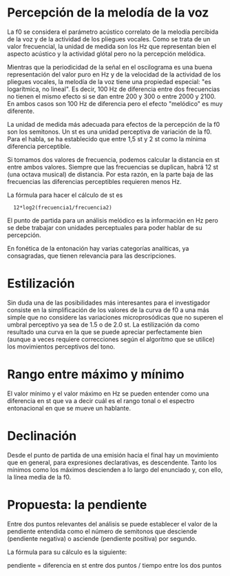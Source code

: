 # Percepción de la melodía de la voz

La f0 se considera el parámetro acústico correlato de la melodía percibida de la voz y de la actividad de los pliegues vocales. Como se trata de un valor frecuencial, la unidad de medida son los Hz que representan bien el aspecto acústico y la actividad glótal pero no la percepción melódica.


Mientras que la periodicidad de la señal en el oscilograma es una buena representación del valor puro en Hz y de la velocidad de la actividad de los pliegues vocales, la melodía de la voz tiene una propiedad especial: "es logarítmica, no lineal". Es decir, 100 Hz de diferencia entre dos frecuencias no tienen el mismo efecto si se dan entre 200 y 300 o entre 2000 y 2100. En ambos casos son 100 Hz de diferencia pero el efecto "melódico" es muy diferente.


La unidad de medida más adecuada para efectos de la percepción de la f0 son los semitonos. Un st es una unidad perceptiva de variación de la f0. Para el habla, se ha establecido que entre 1,5 st y 2 st como la mínima diferencia perceptible.

Si tomamos dos valores de frecuencia, podemos calcular la distancia en st entre ambos valores. Siempre que las frecuencias se duplican, habrá 12 st (una octava musical) de distancia. Por esta razón, en la parte baja de las frecuencias las diferencias perceptibles requieren menos Hz.

La fórmula para hacer el cálculo de st es

      12*log2(frecuencia1/frecuencia2)

El punto de partida para un análisis melódico es la información en Hz pero se debe trabajar con unidades perceptuales para poder hablar de su percepción.

En fonética de la entonación hay varias categorías analíticas, ya consagradas, que tienen relevancia para las descripciones.

# Estilización

Sin duda una de las posibilidades más interesantes para el investigador consiste en la simplificación de los valores de la curva de f0 a una más simple que no considere las variaciones microprosódicas que no superen el umbral perceptivo ya sea de 1.5 o de 2.0 st. La estilización da como resultado una curva en la que se puede apreciar perfectamente bien (aunque a veces requiere correcciones según el algoritmo que se utilice) los movimientos perceptivos del tono.


# Rango entre máximo y mínimo

El valor mínimo y el valor máximo en Hz se pueden entender como una diferencia en st que va a decir cuál es el rango tonal o el espectro entonacional en que se mueve un hablante.


# Declinación

Desde el punto de partida de una emisión hacia el final hay un movimiento que en general, para expresiones declarativas, es descendente. Tanto los mínimos como los máximos descienden a lo largo del enunciado y, con ello, la línea media de la f0.


# Propuesta: la pendiente

Entre dos puntos relevantes del análisis se puede establecer el valor de la pendiente entendida como el número de semitonos que desciende (pendiente negativa) o asciende (pendiente positiva) por segundo.

La fórmula para su cálculo es la siguiente:


   pendiente = diferencia en st entre dos puntos / tiempo entre los dos puntos


